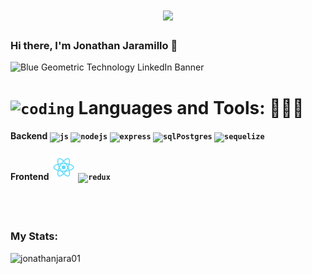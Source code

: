 <h1 align="center">
  <a href="https://git.io/typing-svg">
    <img src="https://readme-typing-svg.herokuapp.com/?lines=Hello,+There!+👋...;/+I'm,+Jonathan+Jaramillo....;Nice+to+meet+you!&center=true&size=30">
  </a>
</h1>


### Hi there, I'm Jonathan Jaramillo 👋
![Blue Geometric Technology LinkedIn Banner](https://github.com/JonathanJara01/JonathanJara01/assets/125410451/265cb983-c26e-4276-8742-6fd67ed318a4)


<h1><code><img height="40" alt="coding" src="https://github.com/JonathanJara01/JonathanJara01/assets/125410451/43d215ef-d837-40e4-92fd-94a0ebb54b09"></code> Languages and Tools: 👨🏻‍💻 </h1>
<h4>Backend
<code><img height="40" alt="js" src="https://github.com/JonathanJara01/JonathanJara01/assets/125410451/2b89368d-6fbc-41b4-bda1-1d26bbfd4cf4"></code>
<code><img height="40" alt="nodejs" src="https://github.com/JonathanJara01/JonathanJara01/assets/125410451/8f7a150b-ebe7-4e06-a106-bd3447a471cb"></code>  
<code><img height="40" alt="express" src="https://github.com/JonathanJara01/JonathanJara01/assets/125410451/1a09497f-6275-4681-a84c-82e79029b301"></code> 
<code><img height="40" alt="sqlPostgres" src="https://github.com/JonathanJara01/JonathanJara01/assets/125410451/769ffccf-c0e4-4b57-95fb-371b850b2cb3"></code> 
<code><img height="40" alt="sequelize" src="https://github.com/JonathanJara01/JonathanJara01/assets/125410451/8703804d-c268-44b7-8f76-2ce1521e8fa4"></code> 
</h4>
<h4>Frontend 
<code><img height="40" alt="react" src="https://raw.githubusercontent.com/github/explore/80688e429a7d4ef2fca1e82350fe8e3517d3494d/topics/react/react.png"></code>
<code><img height="40" alt="redux" src="https://github.com/JonathanJara01/JonathanJara01/assets/125410451/35d6a824-86ba-4791-bc1d-d76248d6d8a4"></code>
</h4>
<br></br>
<h3>My Stats: </h3>
<p align="left"> <img src="https://github-readme-stats.vercel.app/api?username=jonathanjara01&show_icons=true&theme=gotham" alt="jonathanjara01"></p>

<!--
**JonathanJara01/JonathanJara01** is a ✨ _special_ ✨ repository because its `README.md` (this file) appears on your GitHub profile.

Here are some ideas to get you started:

- 🔭 I’m currently working on ...
- 🌱 I’m currently learning ...
- 👯 I’m looking to collaborate on ...
- 🤔 I’m looking for help with ...
- 💬 Ask me about ...
- 📫 How to reach me: ...
- 😄 Pronouns: ...
- ⚡ Fun fact: ...
-->
